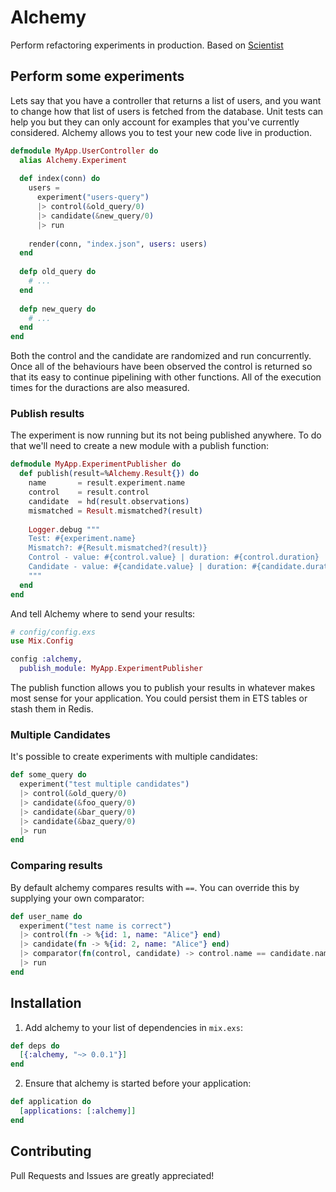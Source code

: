 # Alchemy

Perform refactoring experiments in production. Based on [Scientist](https://github.com/github/scientist)

## Perform some experiments

Lets say that you have a controller that returns a list of users, and you want to change how that list of users is fetched from the database. Unit tests can help you but they can only account for examples that you've currently considered. Alchemy allows you to test your new code live in production.

```elixir
defmodule MyApp.UserController do
  alias Alchemy.Experiment
  
  def index(conn) do
    users =
      experiment("users-query")
      |> control(&old_query/0)
      |> candidate(&new_query/0)
      |> run
      
    render(conn, "index.json", users: users)
  end
  
  defp old_query do
    # ...
  end
  
  defp new_query do
    # ...
  end
end
```

Both the control and the candidate are randomized and run concurrently. Once all of the behaviours have been observed the control is returned so that its easy to continue pipelining with other functions. All of the execution times for the duractions are also measured.

### Publish results

The experiment is now running but its not being published anywhere. To do that we'll need to create a new module with a publish function:

``` elixir
defmodule MyApp.ExperimentPublisher do
  def publish(result=%Alchemy.Result{}) do
    name       = result.experiment.name
    control    = result.control
    candidate  = hd(result.observations)
    mismatched = Result.mismatched?(result)
    
    Logger.debug """
    Test: #{experiment.name}
    Mismatch?: #{Result.mismatched?(result)}
    Control - value: #{control.value} | duration: #{control.duration}
    Candidate - value: #{candidate.value} | duration: #{candidate.duration}
    """
  end
end
```

And tell Alchemy where to send your results:

``` elixir
# config/config.exs
use Mix.Config

config :alchemy,
  publish_module: MyApp.ExperimentPublisher
```

The publish function allows you to publish your results in whatever makes most sense for your application. You could persist them in ETS tables or stash them in Redis.

### Multiple Candidates

It's possible to create experiments with multiple candidates:

``` elixir
def some_query do
  experiment("test multiple candidates")
  |> control(&old_query/0)
  |> candidate(&foo_query/0)
  |> candidate(&bar_query/0)
  |> candidate(&baz_query/0)
  |> run
end
```

### Comparing results

By default alchemy compares results with `==`. You can override this by supplying your own comparator:

``` elixir
def user_name do
  experiment("test name is correct")
  |> control(fn -> %{id: 1, name: "Alice"} end)
  |> candidate(fn -> %{id: 2, name: "Alice"} end)
  |> comparator(fn(control, candidate) -> control.name == candidate.name end)
  |> run
end
```

## Installation

1. Add alchemy to your list of dependencies in `mix.exs`:
``` elixir
def deps do
  [{:alchemy, "~> 0.0.1"}]
end
```
2. Ensure that alchemy is started before your application:
``` elixir
def application do
  [applications: [:alchemy]]
end
```

## Contributing

Pull Requests and Issues are greatly appreciated!
